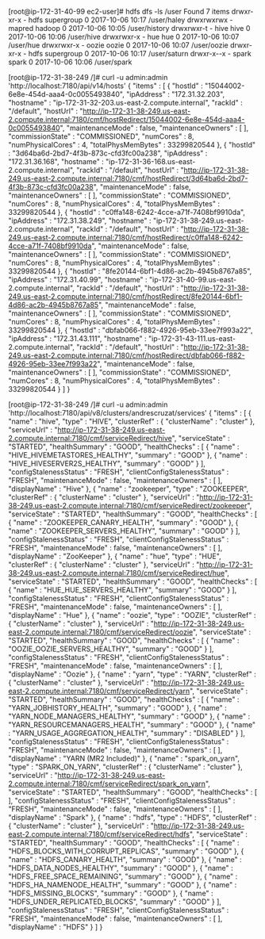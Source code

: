 [root@ip-172-31-40-99 ec2-user]# hdfs dfs -ls /user
Found 7 items
drwxr-xr-x   - hdfs   supergroup          0 2017-10-06 10:17 /user/haley
drwxrwxrwx   - mapred hadoop              0 2017-10-06 10:05 /user/history
drwxrwxr-t   - hive   hive                0 2017-10-06 10:06 /user/hive
drwxrwxr-x   - hue    hue                 0 2017-10-06 10:07 /user/hue
drwxrwxr-x   - oozie  oozie               0 2017-10-06 10:07 /user/oozie
drwxr-xr-x   - hdfs   supergroup          0 2017-10-06 10:17 /user/saturn
drwxr-x--x   - spark  spark               0 2017-10-06 10:06 /user/spark

[root@ip-172-31-38-249 /]# curl -u admin:admin 'http://localhost:7180/api/v14/hosts'
{
  "items" : [ {
    "hostId" : "15044002-6e8e-454d-aaa4-0c0055493840",
    "ipAddress" : "172.31.32.203",
    "hostname" : "ip-172-31-32-203.us-east-2.compute.internal",
    "rackId" : "/default",
    "hostUrl" : "http://ip-172-31-38-249.us-east-2.compute.internal:7180/cmf/hostRedirect/15044002-6e8e-454d-aaa4-0c0055493840",
    "maintenanceMode" : false,
    "maintenanceOwners" : [ ],
    "commissionState" : "COMMISSIONED",
    "numCores" : 8,
    "numPhysicalCores" : 4,
    "totalPhysMemBytes" : 33299820544
  }, {
    "hostId" : "3d64ba6d-2bd7-4f3b-873c-cfd3fc00a238",
    "ipAddress" : "172.31.36.168",
    "hostname" : "ip-172-31-36-168.us-east-2.compute.internal",
    "rackId" : "/default",
    "hostUrl" : "http://ip-172-31-38-249.us-east-2.compute.internal:7180/cmf/hostRedirect/3d64ba6d-2bd7-4f3b-873c-cfd3fc00a238",
    "maintenanceMode" : false,
    "maintenanceOwners" : [ ],
    "commissionState" : "COMMISSIONED",
    "numCores" : 8,
    "numPhysicalCores" : 4,
    "totalPhysMemBytes" : 33299820544
  }, {
    "hostId" : "c0ffa148-6242-4cce-a71f-7408bf9910da",
    "ipAddress" : "172.31.38.249",
    "hostname" : "ip-172-31-38-249.us-east-2.compute.internal",
    "rackId" : "/default",
    "hostUrl" : "http://ip-172-31-38-249.us-east-2.compute.internal:7180/cmf/hostRedirect/c0ffa148-6242-4cce-a71f-7408bf9910da",
    "maintenanceMode" : false,
    "maintenanceOwners" : [ ],
    "commissionState" : "COMMISSIONED",
    "numCores" : 8,
    "numPhysicalCores" : 4,
    "totalPhysMemBytes" : 33299820544
  }, {
    "hostId" : "8fe20144-6bf1-4d86-ac2b-4945b8767a85",
    "ipAddress" : "172.31.40.99",
    "hostname" : "ip-172-31-40-99.us-east-2.compute.internal",
    "rackId" : "/default",
    "hostUrl" : "http://ip-172-31-38-249.us-east-2.compute.internal:7180/cmf/hostRedirect/8fe20144-6bf1-4d86-ac2b-4945b8767a85",
    "maintenanceMode" : false,
    "maintenanceOwners" : [ ],
    "commissionState" : "COMMISSIONED",
    "numCores" : 8,
    "numPhysicalCores" : 4,
    "totalPhysMemBytes" : 33299820544
  }, {
    "hostId" : "dbfab066-f882-4926-95eb-33ee7f993a22",
    "ipAddress" : "172.31.43.111",
    "hostname" : "ip-172-31-43-111.us-east-2.compute.internal",
    "rackId" : "/default",
    "hostUrl" : "http://ip-172-31-38-249.us-east-2.compute.internal:7180/cmf/hostRedirect/dbfab066-f882-4926-95eb-33ee7f993a22",
    "maintenanceMode" : false,
    "maintenanceOwners" : [ ],
    "commissionState" : "COMMISSIONED",
    "numCores" : 8,
    "numPhysicalCores" : 4,
    "totalPhysMemBytes" : 33299820544
  } ]
}

[root@ip-172-31-38-249 /]# curl -u admin:admin 'http://localhost:7180/api/v8/clusters/andrescruzat/services'
{
  "items" : [ {
    "name" : "hive",
    "type" : "HIVE",
    "clusterRef" : {
      "clusterName" : "cluster"
    },
    "serviceUrl" : "http://ip-172-31-38-249.us-east-2.compute.internal:7180/cmf/serviceRedirect/hive",
    "serviceState" : "STARTED",
    "healthSummary" : "GOOD",
    "healthChecks" : [ {
      "name" : "HIVE_HIVEMETASTORES_HEALTHY",
      "summary" : "GOOD"
    }, {
      "name" : "HIVE_HIVESERVER2S_HEALTHY",
      "summary" : "GOOD"
    } ],
    "configStalenessStatus" : "FRESH",
    "clientConfigStalenessStatus" : "FRESH",
    "maintenanceMode" : false,
    "maintenanceOwners" : [ ],
    "displayName" : "Hive"
  }, {
    "name" : "zookeeper",
    "type" : "ZOOKEEPER",
    "clusterRef" : {
      "clusterName" : "cluster"
    },
    "serviceUrl" : "http://ip-172-31-38-249.us-east-2.compute.internal:7180/cmf/serviceRedirect/zookeeper",
    "serviceState" : "STARTED",
    "healthSummary" : "GOOD",
    "healthChecks" : [ {
      "name" : "ZOOKEEPER_CANARY_HEALTH",
      "summary" : "GOOD"
    }, {
      "name" : "ZOOKEEPER_SERVERS_HEALTHY",
      "summary" : "GOOD"
    } ],
    "configStalenessStatus" : "FRESH",
    "clientConfigStalenessStatus" : "FRESH",
    "maintenanceMode" : false,
    "maintenanceOwners" : [ ],
    "displayName" : "ZooKeeper"
  }, {
    "name" : "hue",
    "type" : "HUE",
    "clusterRef" : {
      "clusterName" : "cluster"
    },
    "serviceUrl" : "http://ip-172-31-38-249.us-east-2.compute.internal:7180/cmf/serviceRedirect/hue",
    "serviceState" : "STARTED",
    "healthSummary" : "GOOD",
    "healthChecks" : [ {
      "name" : "HUE_HUE_SERVERS_HEALTHY",
      "summary" : "GOOD"
    } ],
    "configStalenessStatus" : "FRESH",
    "clientConfigStalenessStatus" : "FRESH",
    "maintenanceMode" : false,
    "maintenanceOwners" : [ ],
    "displayName" : "Hue"
  }, {
    "name" : "oozie",
    "type" : "OOZIE",
    "clusterRef" : {
      "clusterName" : "cluster"
    },
    "serviceUrl" : "http://ip-172-31-38-249.us-east-2.compute.internal:7180/cmf/serviceRedirect/oozie",
    "serviceState" : "STARTED",
    "healthSummary" : "GOOD",
    "healthChecks" : [ {
      "name" : "OOZIE_OOZIE_SERVERS_HEALTHY",
      "summary" : "GOOD"
    } ],
    "configStalenessStatus" : "FRESH",
    "clientConfigStalenessStatus" : "FRESH",
    "maintenanceMode" : false,
    "maintenanceOwners" : [ ],
    "displayName" : "Oozie"
  }, {
    "name" : "yarn",
    "type" : "YARN",
    "clusterRef" : {
      "clusterName" : "cluster"
    },
    "serviceUrl" : "http://ip-172-31-38-249.us-east-2.compute.internal:7180/cmf/serviceRedirect/yarn",
    "serviceState" : "STARTED",
    "healthSummary" : "GOOD",
    "healthChecks" : [ {
      "name" : "YARN_JOBHISTORY_HEALTH",
      "summary" : "GOOD"
    }, {
      "name" : "YARN_NODE_MANAGERS_HEALTHY",
      "summary" : "GOOD"
    }, {
      "name" : "YARN_RESOURCEMANAGERS_HEALTH",
      "summary" : "GOOD"
    }, {
      "name" : "YARN_USAGE_AGGREGATION_HEALTH",
      "summary" : "DISABLED"
    } ],
    "configStalenessStatus" : "FRESH",
    "clientConfigStalenessStatus" : "FRESH",
    "maintenanceMode" : false,
    "maintenanceOwners" : [ ],
    "displayName" : "YARN (MR2 Included)"
  }, {
    "name" : "spark_on_yarn",
    "type" : "SPARK_ON_YARN",
    "clusterRef" : {
      "clusterName" : "cluster"
    },
    "serviceUrl" : "http://ip-172-31-38-249.us-east-2.compute.internal:7180/cmf/serviceRedirect/spark_on_yarn",
    "serviceState" : "STARTED",
    "healthSummary" : "GOOD",
    "healthChecks" : [ ],
    "configStalenessStatus" : "FRESH",
    "clientConfigStalenessStatus" : "FRESH",
    "maintenanceMode" : false,
    "maintenanceOwners" : [ ],
    "displayName" : "Spark"
  }, {
    "name" : "hdfs",
    "type" : "HDFS",
    "clusterRef" : {
      "clusterName" : "cluster"
    },
    "serviceUrl" : "http://ip-172-31-38-249.us-east-2.compute.internal:7180/cmf/serviceRedirect/hdfs",
    "serviceState" : "STARTED",
    "healthSummary" : "GOOD",
    "healthChecks" : [ {
      "name" : "HDFS_BLOCKS_WITH_CORRUPT_REPLICAS",
      "summary" : "GOOD"
    }, {
      "name" : "HDFS_CANARY_HEALTH",
      "summary" : "GOOD"
    }, {
      "name" : "HDFS_DATA_NODES_HEALTHY",
      "summary" : "GOOD"
    }, {
      "name" : "HDFS_FREE_SPACE_REMAINING",
      "summary" : "GOOD"
    }, {
      "name" : "HDFS_HA_NAMENODE_HEALTH",
      "summary" : "GOOD"
    }, {
      "name" : "HDFS_MISSING_BLOCKS",
      "summary" : "GOOD"
    }, {
      "name" : "HDFS_UNDER_REPLICATED_BLOCKS",
      "summary" : "GOOD"
    } ],
    "configStalenessStatus" : "FRESH",
    "clientConfigStalenessStatus" : "FRESH",
    "maintenanceMode" : false,
    "maintenanceOwners" : [ ],
    "displayName" : "HDFS"
  } ]
}
